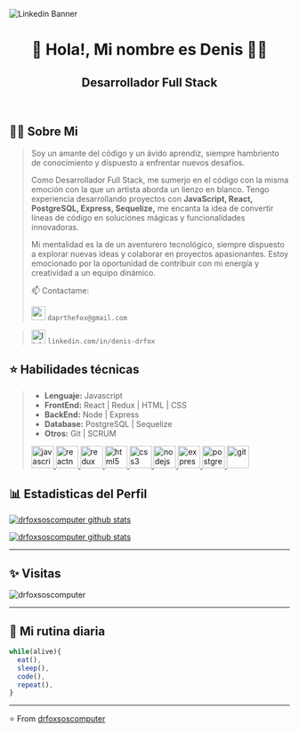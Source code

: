 ![Linkedin Banner](https://github.com/drfoxsoscomputer/drfoxsoscomputer/assets/73865181/62f53669-cb4f-4735-825d-70dea6437ea1)

<h1 align="center"> 👋 Hola!, Mi nombre es Denis 👨‍💻 </h1>

<h2 align="center">  Desarrollador Full Stack </h2> <br>

## 🙋‍♂️ Sobre Mi
> Soy un amante del código y un ávido aprendiz, siempre hambriento de conocimiento y dispuesto a enfrentar nuevos desafíos.
> 
> Como Desarrollador Full Stack, me sumerjo en el código con la misma emoción con la que un artista aborda un lienzo en blanco. Tengo experiencia desarrollando proyectos con **JavaScript, React, PostgreSQL, Express, Sequelize,** me encanta la idea de convertir líneas de código en soluciones mágicas y funcionalidades innovadoras.
> 
> Mi mentalidad es la de un aventurero tecnológico, siempre dispuesto a explorar nuevas ideas y colaborar en proyectos apasionantes.  Estoy emocionado por la oportunidad de contribuir con mi energía y creatividad a un equipo dinámico.
> 
> 📫 Contactame:
> 
> <img src="https://cdn.jsdelivr.net/npm/simple-icons@3.0.1/icons/gmail.svg" alt="gmail" height="25"> ```daprthefox@gmail.com```

>  [<img src='https://cdn.jsdelivr.net/npm/simple-icons@3.0.1/icons/linkedin.svg' alt='linkedin' height='25'>](https://www.linkedin.com/in/https://www.linkedin.com/in/denis-drfox/)
```linkedin.com/in/denis-drfox```

## ⭐ Habilidades técnicas
> * **Lenguaje:** Javascript
> * **FrontEnd:** React | Redux | HTML | CSS
> * **BackEnd:** Node | Express 
> * **Database:** PostgreSQL | Sequelize
> *  **Otros:** Git | SCRUM
>   
> <a href="https://developer.mozilla.org/en-US/docs/Web/JavaScript" target="_blank" rel="noreferrer"> <img src="https://raw.githubusercontent.com/devicons/devicon/master/icons/javascript/javascript-original.svg" alt="javascript" width="40" height="40" background="#ffffff"/> </a> 
<a href="https://reactnative.dev/" target="_blank" rel="noreferrer"> <img src="https://reactnative.dev/img/header_logo.svg" alt="reactnative" width="40" height="40" /> </a> 
<a href="https://redux.js.org" target="_blank" rel="noreferrer"> <img src="https://raw.githubusercontent.com/devicons/devicon/master/icons/redux/redux-original.svg" alt="redux" width="40" height="40"/> </a> 
<a href="https://www.w3.org/html/" target="_blank" rel="noreferrer"> <img src="https://raw.githubusercontent.com/devicons/devicon/master/icons/html5/html5-original-wordmark.svg" alt="html5" width="40" height="40"/> </a> 
  <a href="https://www.w3schools.com/css/" target="_blank" rel="noreferrer"> <img src="https://raw.githubusercontent.com/devicons/devicon/master/icons/css3/css3-original-wordmark.svg" alt="css3" width="40" height="40"/> </a> 
  <a href="https://nodejs.org" target="_blank" rel="noreferrer"> <img src="https://raw.githubusercontent.com/devicons/devicon/master/icons/nodejs/nodejs-original-wordmark.svg" alt="nodejs" width="40" height="40"/> </a> 
  <a href="https://expressjs.com" target="_blank" rel="noreferrer"> <img src="https://raw.githubusercontent.com/devicons/devicon/master/icons/express/express-original-wordmark.svg" alt="express" width="40" height="40"/> </a>
<a href="https://www.postgresql.org" target="_blank" rel="noreferrer"> <img src="https://raw.githubusercontent.com/devicons/devicon/master/icons/postgresql/postgresql-original-wordmark.svg" alt="postgresql" width="40" height="40"/> </a> 
  <a href="https://git-scm.com/" target="_blank" rel="noreferrer"> <img src="https://www.vectorlogo.zone/logos/git-scm/git-scm-icon.svg" alt="git" width="40" height="40"/> </a> 

 
## 📊 Estadisticas del Perfil

[![drfoxsoscomputer github stats](https://github-readme-stats.vercel.app/api?username=drfoxsoscomputer&show_icons=true&title_color=fff&icon_color=79ff97&text_color=9f9f9f&bg_color=151515)](https://github.com/drfoxsoscomputer/github-readme-stats)

[![drfoxsoscomputer github stats](https://github-readme-stats.vercel.app/api/top-langs/?username=drfoxsoscomputer&show_icons=true&title_color=fff&icon_color=79ff97&text_color=9f9f9f&bg_color=151515)](https://github.com/drfoxsoscomputer/github-readme-stats)

---------------------------------------------------------------------------------------------------------------------------------------------------------------------------------

## ✨ Visitas

<p align="left"> <img src="https://komarev.com/ghpvc/?username=drfoxsoscomputer" alt="drfoxsoscomputer" /> </p>

---------------------------------------------------------------------------------------------------------------------------------------------------------------------------------
## 📅 Mi rutina diaria
```js
while(alive){
  eat(),
  sleep(),
  code(),
  repeat(),
}
```
---------------------------------------------------------------------------------------------------------------------------------------------------------------------------------

⭐️ From [drfoxsoscomputer](http://www.github.com/drfoxsoscomputer)
